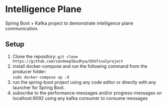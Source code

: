 # Intelligence Plane

Spring Boot + Kafka project to demonstrate intelligence plane communication.

## Setup

 1. Clone the repository: `git clone https://github.com/sandeepSbudhya/OSUfinalproject`
 2. install docker-compose and run the following command from the producer folder: <br/>`sudo docker-compose up -d`
 3. run the spring-boot project using any code editor or directly with any launcher for Spring Boot.
 4. subscribe to the performance-messages and/or progress-messages on localhost:9092 using any kafka consumer to consume messages 
